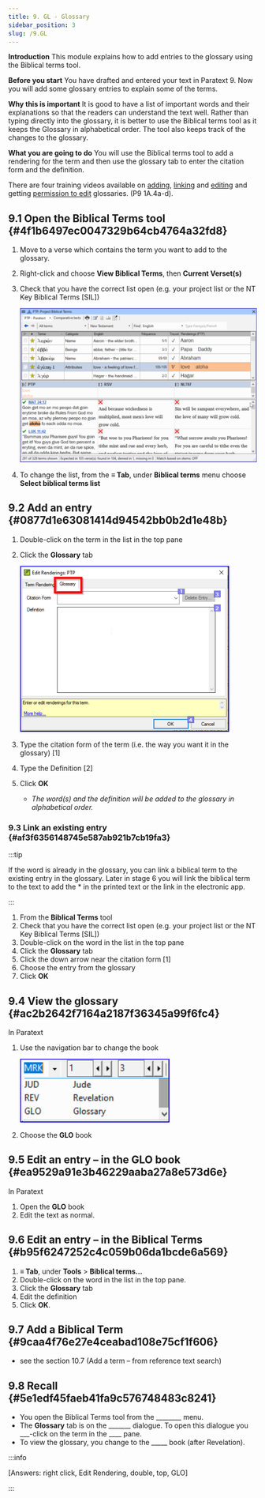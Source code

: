 ```yaml
---
title: 9. GL - Glossary
sidebar_position: 3
slug: /9.GL
---
```




**Introduction**
This module explains how to add entries to the glossary using the Biblical terms tool.


**Before you start**
You have drafted and entered your text in Paratext 9. Now you will add some glossary entries to explain some of the terms.


**Why this is important**
It is good to have a list of important words and their explanations so that the readers can understand the text well. Rather than typing directly into the glossary, it is better to use the Biblical terms tool as it keeps the Glossary in alphabetical order. The tool also keeps track of the changes to the glossary.


**What you are going to do**
You will use the Biblical terms tool to add a rendering for the term and then use the glossary tab to enter the citation form and the definition.


There are four training videos available on [adding](https://sillsdev.github.io/paratext-manual/1A.4a.md), [linking](https://sillsdev.github.io/paratext-manual/1A.4c.md) and [editing](https://sillsdev.github.io/paratext-manual/1A.4d.md) and getting [permission to edit](https://sillsdev.github.io/paratext-manual/1A.4b.md) glossaries. (P9 1A.4a-d).


## 9.1 Open the Biblical Terms tool {#4f1b6497ec0047329b64cb4764a32fd8}

1. Move to a verse which contains the term you want to add to the glossary.
1. Right-click and choose **View Biblical Terms**, then **Current Verset(s)**
1. Check that you have the correct list open (e.g. your project list or the NT Key Biblical Terms [SIL])

	![](./1372395524.png)

1. To change the list, from the **≡ Tab**, under **Biblical terms** menu choose **Select biblical terms list**

## 9.2 Add an entry {#0877d1e63081414d94542bb0b2d1e48b}

1. Double-click on the term in the list in the top pane
1. Click the **Glossary** tab

	![](./686332032.png)

1. Type the citation form of the term (i.e. the way you want it in the glossary) [1]
1. Type the Definition [2]
1. Click **OK**
	- _The word(s) and the definition will be added to the glossary in alphabetical order._

### 9.3 Link an existing entry {#af3f6356148745e587ab921b7cb19fa3}


:::tip


If the word is already in the glossary, you can link a biblical term to the existing entry in the glossary. Later in stage 6 you will link the biblical term to the text to add the * in the printed text or the link in the electronic app. 


:::

1. From the **Biblical Terms** tool
1. Check that you have the correct list open (e.g. your project list or the NT Key Biblical Terms [SIL])
1. Double-click on the word in the list in the top pane
1. Click the **Glossary** tab
1. Click the down arrow near the citation form [1]
1. Choose the entry from the glossary
1. Click **OK**

## 9.4 View the glossary {#ac2b2642f7164a2187f36345a99f6fc4}


In Paratext

1. Use the navigation bar to change the book

	![](./1467958045.png)

1. Choose the **GLO** book

## 9.5 Edit an entry – in the GLO book {#ea9529a91e3b46229aaba27a8e573d6e}


In Paratext

1. Open the **GLO** book
1. Edit the text as normal.

## 9.6 Edit an entry – in the Biblical Terms {#b95f6247252c4c059b06da1bcde6a569}

1. **≡ Tab**, under **Tools** > **Biblical terms…**
1. Double-click on the word in the list in the top pane.
1. Click the **Glossary** tab
1. Edit the definition
1. Click **OK**.

## 9.7 Add a Biblical Term {#9caa4f76e27e4ceabad108e75cf1f606}

- see the section 10.7 (Add a term – from reference text search)

## 9.8 Recall {#5e1edf45faeb41fa9c576748483c8241}

- You open the Biblical Terms tool from the ________ menu.
- The **Glossary** tab is on the _______ dialogue. To open this dialogue you ___-click on the term in the ____ pane.
- To view the glossary, you change to the _____ book (after Revelation).

:::info


[Answers: right click, Edit Rendering, double, top, GLO] 


:::

